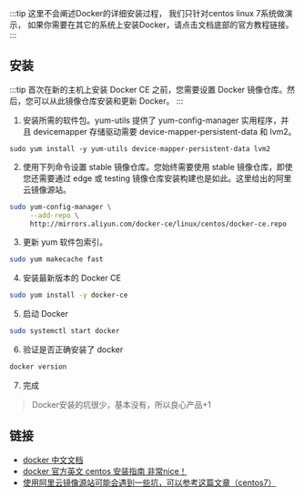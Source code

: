 :::tip
这里不会阐述Docker的详细安装过程，
我们只针对centos linux 7系统做演示，
如果你需要在其它的系统上安装Docker，请点击文档底部的官方教程链接。
:::
## 安装
:::tip
首次在新的主机上安装 Docker CE 之前，您需要设置 Docker 镜像仓库。然后，您可以从此镜像仓库安装和更新 Docker。
:::
1. 安装所需的软件包。yum-utils 提供了 yum-config-manager 实用程序，并且 devicemapper 存储驱动需要 device-mapper-persistent-data 和 lvm2。
```text
sudo yum install -y yum-utils device-mapper-persistent-data lvm2
```

2. 使用下列命令设置 stable 镜像仓库。您始终需要使用 stable 镜像仓库，即使您还需要通过 edge 或 testing 镜像仓库安装构建也是如此。这里给出的阿里云镜像源站。
```bash
sudo yum-config-manager \
     --add-repo \
     http://mirrors.aliyun.com/docker-ce/linux/centos/docker-ce.repo
```

3. 更新 yum 软件包索引。
```bash
sudo yum makecache fast
```

4. 安装最新版本的 Docker CE
```bash
sudo yum install -y docker-ce
```

5. 启动 Docker
```bash
sudo systemctl start docker
```

6. 验证是否正确安装了 docker
```bash
docker version
```

7. 完成
> Docker安装的坑很少，基本没有，所以良心产品+1

## 链接
* [docker 中文文档](https://docs.docker-cn.com/)
* [docker 官方英文 centos 安装指南 非常nice！](https://docs.docker.com/install/linux/docker-ce/centos/)
* [使用阿里云镜像源站可能会遇到一些坑，可以参考这篇文章（centos7）](https://yq.aliyun.com/articles/110806)


<v-comment/>
